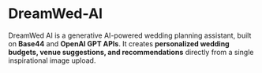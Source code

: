 # DreamWed-AI
DreamWed AI is a generative AI-powered wedding planning assistant, built on **Base44** and **OpenAI GPT APIs**.   It creates **personalized wedding budgets, venue suggestions, and recommendations** directly from a single inspirational image upload.
